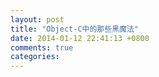 ```yaml
---
layout: post
title: "Object-C中的那些黑魔法"
date: 2014-01-12 22:41:13 +0800
comments: true
categories: 
---
```

